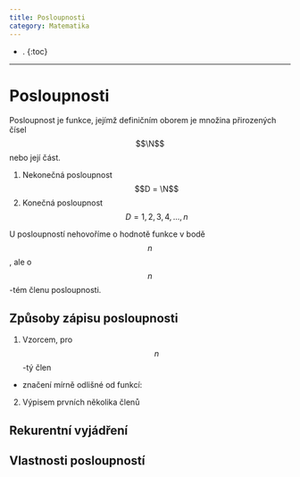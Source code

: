 ```yaml
--- 
title: Posloupnosti
category: Matematika
---
```


- .
{:toc}
---

# Posloupnosti
Posloupnost je funkce, jejímž definičním oborem je množina přirozených čísel $$\N$$ nebo její část.

1. Nekonečná posloupnost $$D = \N$$
2. Konečná posloupnost $$D = {1, 2, 3, 4, ..., n}$$

U posloupností nehovoříme o hodnotě funkce v bodě $$n$$, ale o $$n$$-tém členu posloupnosti.

## Způsoby zápisu posloupnosti

1. Vzorcem, pro $$n$$-tý člen
- značení mírně odlišné od funkcí:
2. Výpisem prvních několika členů

## Rekurentní vyjádření 

## Vlastnosti posloupností


